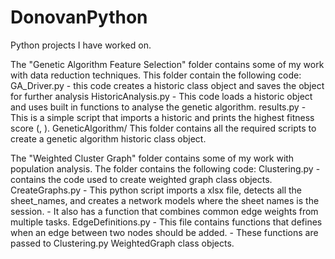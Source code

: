 # DonovanPython
Python projects I have worked on.

The "Genetic Algorithm Feature Selection" folder contains some of my work with data reduction techniques.
This folder contain the following code:
  GA_Driver.py - this code creates a historic class object and saves the object for further analysis
  HistoricAnalysis.py - This code loads a historic object and uses built in functions to analyse the genetic algorithm.
  results.py - This is a simple script that imports a historic and prints the highest fitness score (<accuracy of model>, <number of features used>).
  GeneticAlgorithm/ This folder contains all the required scripts to create a genetic algorithm historic class object.

The "Weighted Cluster Graph" folder contains some of my work with population analysis.
The folder contains the following code:
  Clustering.py - contains the code used to create weighted graph class objects.
  CreateGraphs.py - This python script imports a xlsx file, detects all the sheet_names, and creates a network models where the sheet names is the session.
                  - It also has a function that combines common edge weights from multiple tasks.
  EdgeDefinitions.py - This file contains functions that defines when an edge between two nodes should be added.
                     - These functions are passed to Clustering.py WeightedGraph class objects.
